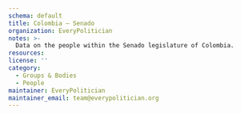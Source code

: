 ```yaml
---
schema: default
title: Colombia — Senado
organization: EveryPolitician
notes: >-
  Data on the people within the Senado legislature of Colombia.
resources:
license: ''
category:
  - Groups & Bodies
  - People
maintainer: EveryPolitician
maintainer_email: team@everypolitician.org
---
```

